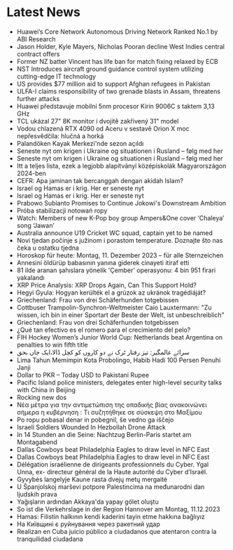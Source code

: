 # Latest News
-  Huawei’s Core Network Autonomous Driving Network Ranked No.1 by ABI Research
-  Jason Holder, Kyle Mayers, Nicholas Pooran decline West Indies central contract offers
-  Former NZ batter Vincent has life ban for match fixing relaxed by ECB
-  NST Introduces aircraft ground guidance control system utilizing cutting-edge IT technology
-  US provides $77 million aid to support Afghan refugees in Pakistan
-  ULFA-I claims responsibility of two grenade blasts in Assam, threatens further attacks
-  Huawei představuje mobilní 5nm procesor Kirin 9006C s taktem 3,13 GHz
-  TCL ukázal 27" 8K monitor i dvojitě zakřivený 31" model
-  Vodou chlazená RTX 4090 od Aceru v sestavě Orion X moc nepřesvědčila: hlučná a horká
-  Palandöken Kayak Merkezi'nde sezon açıldı
-  Seneste nyt om krigen i Ukraine og situationen i Rusland – følg med her
-  Seneste nyt om krigen i Ukraine og situationen i Rusland – følg med her
-  Itt a teljes lista, ezek a legjobb alapítványi középiskolák Magyarországon 2024-ben
-  CEFR: Apa jaminan tak bercanggah dengan akidah Islam?
-  Israel og Hamas er i krig. Her er seneste nyt
-  Israel og Hamas er i krig. Her er seneste nyt
-  Prabowo Subianto Promises to Continue Jokowi's Downstream Ambition
-  Próba stabilizacji notowań ropy
-  Watch: Members of new K-Pop boy group Ampers&One cover ‘Chaleya’ song ‘Jawan’
-  Australia announce U19 Cricket WC squad, captain yet to be named
-  Novi tjedan počinje s južinom i porastom temperature. Doznajte što nas čeka u ostatku tjedna
-  Horoskop für heute: Montag, 11. Dezember 2023 – für alle Sternzeichen
-  Annesini öldürüp babasının yanına giderek cinayeti itiraf etti
-  81 ilde aranan şahıslara yönelik 'Çember' operasyonu: 4 bin 951 firari yakalandı
-  XRP Price Analysis: XRP Drops Again, Can This Support Hold?
-  Hegyi Gyula: Hogyan kerülték el a grúzok az ukránok tragédiáját?
-  Griechenland: Frau von drei Schäferhunden totgebissen
-  Cottbuser Trampolin-Synchron-Weltmeister Caio Lauxtermann: "Zu wissen, ich bin in einer Sportart der Beste der Welt, ist unbeschreiblich"
-  Griechenland: Frau von drei Schäferhunden totgebissen
-  ¿Qué tan efectivo es el romero para el crecimiento del pelo?
-  FIH Hockey Women’s Junior World Cup: Netherlands beat Argentina on penalties to win fifth title
-  سرائے عالمگیر: تیز رفتار ٹرک نے دو کاروں کو کچل ڈالا،ایک جاں بحق
-  Lima Tahun Memimpin Kota Probolingo, Habib Hadi 100 Persen Penuhi Janji
-  Dollar to PKR – Today USD to Pakistani Rupee
-  Pacific Island police ministers, delegates enter high-level security talks with China in Beijing
-  Rocking new dos
-  Νέα μέτρα για την αντιμετώπιση της οπαδικής βίας ανακοινώνει σήμερα η κυβέρνηση : Τι συζητήθηκε σε σύσκεψη στο Μαξίμου
-  Po ropu pobasal denar in pobegnil, še vedno ga iščejo
-  Israeli Soldiers Wounded In Hezbollah Drone Attack
-  In 14 Stunden an die Seine: Nachtzug Berlin-Paris startet am Montagabend
-  Dallas Cowboys beat Philadelphia Eagles to draw level in NFC East
-  Dallas Cowboys beat Philadelphia Eagles to draw level in NFC East
-  Délégation israélienne de dirigeants professionnels du Cyber. Ygal Unna, ex- directeur général de la Haute autorité du Cyber d’Israël.
-  Gyvybės langelyje Kaune rasta dvejų metų mergaitė
-  U Španjolskoj marševi potpore Palestincima na međunarodni dan ljudskih prava
-  Yağışların ardından Akkaya'da yapay gölet oluştu
-  So ist die Verkehrslage in der Region Hannover am Montag, 11.12.2023
-  Hamas: Filistin halkının kendi kaderini tayin etme hakkına bağlıyız
-  На Київщині є руйнування через ракетний удар
-  Realizan en Cuba juicio público a ciudadanos que atentaron contra la tranquilidad ciudadana
